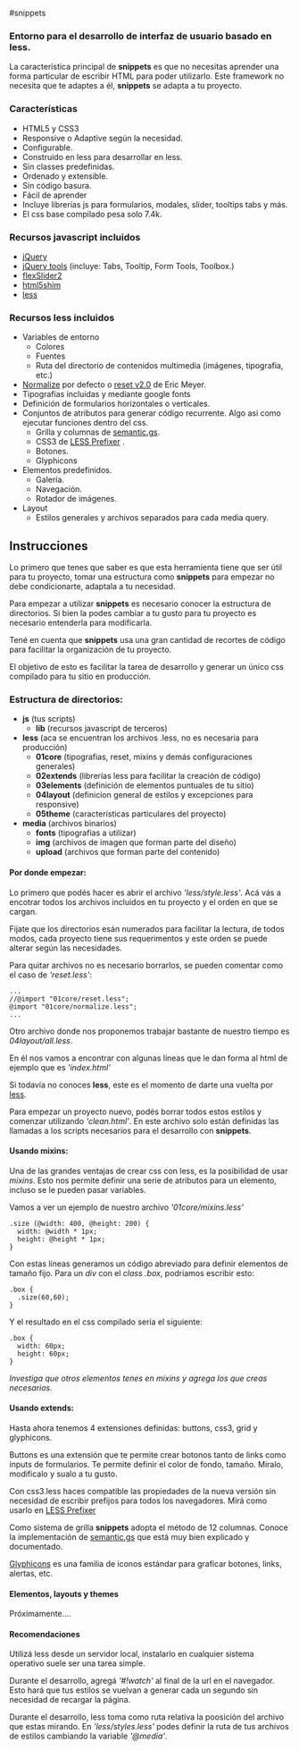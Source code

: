 #snippets
### Entorno para el desarrollo de interfaz de usuario basado en less.

La característica principal de **snippets** es que no necesitas aprender una forma particular de escribir 
HTML para poder utilizarlo. Este framework no necesita que te adaptes a él, **snippets** se adapta a tu proyecto.

### Características

- HTML5 y CSS3
- Responsive o Adaptive según la necesidad.
- Configurable.
- Construido en less para desarrollar en less.
- Sin classes predefinidas.
- Ordenado y extensible.
- Sin código basura.
- Fácil de aprender
- Incluye librerías js para formularios, modales, slider, tooltips tabs y más.
- El css base compilado pesa solo 7.4k.

### Recursos javascript incluidos

- [jQuery](http://jquery.com/)
- [jQuery tools](http://jquerytools.org) (incluye: Tabs, Tooltip, Form Tools, Toolbox.)
- [flexSlider2](http://flexslider.woothemes.com/)
- [html5shim](http://code.google.com/p/html5shim/)
- [less](http://lesscss.org/)

### Recursos less incluidos

- Variables de entorno
    - Colores 
    - Fuentes
    - Ruta del directorio de contenidos multimedia (imágenes, tipografia, etc.)
- [Normalize](http://git.io/normalize) por defecto o [reset v2.0](http://meyerweb.com/eric/tools/css/reset/) de Eric Meyer.
- Tipografias incluidas y mediante google fonts
- Definición de formularios horizontales o verticales.
- Conjuntos de atributos para generar código recurrente. Algo asi como ejecutar funciones dentro del css.
    - Grilla y columnas de [semantic.gs](http://semantic.gs/).
    - CSS3 de [LESS Prefixer](http://lessprefixer.com/) .
    - Botones.
    - Glyphicons
- Elementos predefinidos.
    - Galería.
    - Navegación.
    - Rotador de imágenes.
- Layout
    - Estilos generales y archivos separados para cada media query.
    
## Instrucciones

Lo primero que tenes que saber es que esta herramienta tiene que ser útil para tu proyecto, tomar una estructura como **snippets** para empezar no debe condicionarte, adaptala a tu necesidad.

Para empezar a utilizar **snippets** es necesario conocer la estructura de directorios. Si bien la podes cambiar a tu gusto para tu proyecto es necesario entenderla para modificarla.

Tené en cuenta que **snippets** usa una gran cantidad de recortes de código para facilitar la organización de tu proyecto. 

El objetivo de esto es facilitar la tarea de desarrollo y generar un único css compilado para tu sitio en producción.

### Estructura de directorios:

- **js** (tus scripts)
    - **lib** (recursos javascript de terceros)
- **less** (aca se encuentran los archivos .less, no es necesaria para producción)
    - **01core** (tipografias, reset, mixins y demás configuraciones generales)
    - **02extends** (librerías less para facilitar la creación de código)
    - **03elements** (definición de elementos puntuales de tu sitio)
    - **04layout** (definicion general de estilos y excepciones para responsive)
    - **05theme** (características particulares del proyecto)
- **media** (archivos binarios)
    - **fonts** (tipografias a utilizar)
    - **img** (archivos de imagen que forman parte del diseño)
    - **upload** (archivos que forman parte del contenido)
  

#### Por donde empezar:

Lo primero que podés hacer es abrir el archivo *'less/style.less'*. Acá vás a encotrar todos los archivos incluidos en tu proyecto y el orden en que se cargan.

Fijate que los directorios esán numerados para facilitar la lectura, de todos modos, cada proyecto tiene sus requerimentos y este orden se puede alterar según las necesidades.

Para quitar archivos no es necesario borrarlos, se pueden comentar como el caso de *'reset.less'*:

    ...
    //@import "01core/reset.less";
    @import "01core/normalize.less";
    ...
    
Otro archivo donde nos proponemos trabajar bastante de nuestro tiempo es *04layout/all.less*.

En él nos vamos a encontrar con algunas líneas que le dan forma al html de ejemplo que es *'index.html'*

Si todavía no conoces **less**, este es el momento de darte una vuelta por [less](http://lesscss.org/).

Para empezar un proyecto nuevo, podés borrar todos estos estilos y comenzar utilizando *'clean.html'*. En este archivo solo están definidas las llamadas a los scripts necesarios para el desarrollo con **snippets**.

#### Usando mixins:

Una de las grandes ventajas de crear css con less, es la posibilidad de usar *mixins*. Esto nos permite definir una serie de atributos para un elemento, incluso se le pueden pasar variables.

Vamos a ver un ejemplo de nuestro archivo *'01core/mixins.less'*

    .size (@width: 400, @height: 200) {
      width: @width * 1px;
      height: @height * 1px;
    }
    
Con estas líneas generamos un código abreviado para definir elementos de tamaño fijo. Para un *div* con el *class .box*, podriamos escribir esto:

    .box {
      .size(60,60);
    }
    
Y el resultado en el css compilado sería el siguiente:

    .box {
      width: 60px;
      height: 60px;
    }

*Investiga que otros elementos tenes en mixins y agrega los que creas necesarios*.

#### Usando extends:

Hasta ahora tenemos 4 extensiones definidas: buttons, css3, grid y glyphicons.

Buttons es una extensión que te permite crear botonos tanto de links como inputs de formularios. Te permite definir el color de fondo, tamaño. Miralo, modificalo y sualo a tu gusto.

Con css3.less haces compatible las propiedades de la nueva versión sin necesidad de escribir prefijos para todos los navegadores. Mirá como usarlo en [LESS Prefixer](http://lessprefixer.com/) 

Como sistema de grilla **snippets** adopta el método de 12 columnas. Conoce la implementación de [semantic.gs](http://semantic.gs/) que está muy bien explicado y documentado.

[Glyphicons](http://glyphicons.com/) es una familia de iconos estándar para graficar botones, links, alertas, etc.

#### Elementos, layouts y themes

Próximamente....

#### Recomendaciones

Utilizá less desde un servidor local, instalarlo en cualquier sistema operativo suele ser una tarea simple.

Durante el desarrollo, agregá *'#!watch'* al final de la url en el navegador. Esto hará que tus estilos se vuelvan a generar cada un segundo sin necesidad de recargar la página.

Durante el desarrollo, less toma como ruta relativa la poosición del archivo que estas mirando. En *'less/styles.less'* podes definir la ruta de tus archivos de estilos cambiando la variable *'@media'*.
